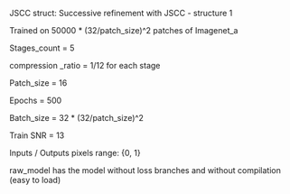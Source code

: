JSCC struct: Successive refinement with JSCC - structure 1

Trained on 50000 * (32/patch_size)^2 patches of Imagenet_a

Stages_count = 5

compression _ratio = 1/12 for each stage

Patch_size = 16

Epochs = 500

Batch_size = 32 * (32/patch_size)^2

Train SNR = 13

Inputs / Outputs pixels range: {0, 1}

raw_model has the model without loss branches and without compilation (easy to load)